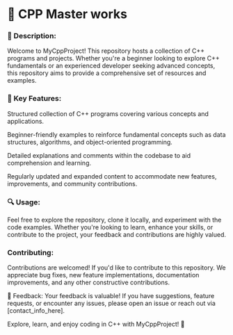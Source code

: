 # 🚀 CPP Master works

### 📝 Description:
Welcome to MyCppProject! This repository hosts a collection of C++ programs and projects. Whether you're a beginner looking to explore C++ fundamentals or an experienced developer seeking advanced concepts, this repository aims to provide a comprehensive set of resources and examples.

### 🔑 Key Features:

Structured collection of C++ programs covering various concepts and applications. 

Beginner-friendly examples to reinforce fundamental concepts such as data structures, algorithms, and object-oriented programming.

Detailed explanations and comments within the codebase to aid comprehension and learning.

Regularly updated and expanded content to accommodate new features, improvements, and community contributions.

### 🔍 Usage:
Feel free to explore the repository, clone it locally, and experiment with the code examples. Whether you're looking to learn, enhance your skills, or contribute to the project, your feedback and contributions are highly valued.

### Contributing:
Contributions are welcomed! If you'd like to contribute to this repository. We appreciate bug fixes, new feature implementations, documentation improvements, and any other constructive contributions.

📢 Feedback:
Your feedback is valuable! If you have suggestions, feature requests, or encounter any issues, please open an issue or reach out via [contact_info_here].

Explore, learn, and enjoy coding in C++ with MyCppProject! 🎉

